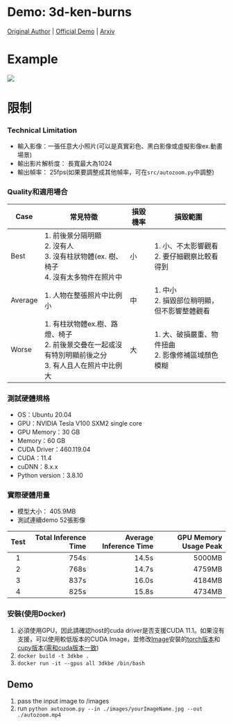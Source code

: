 # Demo: 3d-ken-burns
[Original Author](https://github.com/sniklaus/3d-ken-burns) |
[Official Demo](https://www.youtube.com/watch?v=DYsfitr-FdY) |
[Arxiv](https://arxiv.org/abs/1909.05483)

# Example
![](./data/output.gif)
# 限制
### Technical Limitation
- 輸入影像：一張任意大小照片(可以是真實彩色、黑白影像或虛擬影像ex.動畫場景)
- 輸出影片解析度： 長寬最大為1024
- 輸出幀率： 25fps(如果要調整成其他幀率，可在`src/autozoom.py`中調整)

### Quality和適用場合
Case    |常見特徵       |損毀機率    |損毀範圍
--------|--------------|-----------|---------
Best    |1. 前後景分隔明顯<br>2. 沒有人<br>3. 沒有柱狀物體(ex. 樹、椅子<br>4. 沒有太多物件在照片中| 小|1. 小、不太影響觀看<br>2. 要仔細觀察比較看得到|
Average |1. 人物在整張照片中比例小| 中|1. 中小<br>2. 損毀部位稍明顯，但不影響整體觀看|
Worse   |1. 有柱狀物體ex.樹、路燈、椅子<br>2. 前後景交疊在一起或沒有特別明顯前後之分<br>3. 有人且人在照片中比例大|大|1. 大、破損嚴重、物件扭曲<br>2. 影像修補區域顏色模糊|

### 測試硬體規格
- OS：Ubuntu 20.04
- GPU：NVIDIA Tesla V100 SXM2 single core
- GPU Memory：30 GB
- Memory：60 GB
- CUDA Driver：460.119.04
- CUDA：11.4
- cuDNN：8.x.x
- Python version：3.8.10

### 實際硬體用量
- 模型大小： 405.9MB
- 測試連續demo 52張影像

| Test | Total Inference Time | Average Inference Time | GPU Memory Usage Peak |
|:----:|---------------------:|-----------------------:|----------------------:|
|  1   |  754s                |  14.5s                 |  5000MB               |
|  2   |  768s                |  14.7s                 |  4759MB               |
|  3   |  837s                |  16.0s                 |  4184MB               |
|  4   |  825s                |  15.8s                 |  4734MB               |

### 安裝(使用Docker)
1. 必須使用GPU，因此請確認host的cuda driver是否支援CUDA 11.1。如果沒有支援，可以使用較低版本的CUDA Image，並修改[Image](https://github.com/livingbio/3d-ken-burns/blob/252d4e5b230140d381298115385382f71b94cba2/Dockerfile#L1)安裝的[torch版本](https://github.com/livingbio/3d-ken-burns/blob/252d4e5b230140d381298115385382f71b94cba2/scripts/install.sh#L13)和[cupy版本](https://github.com/livingbio/3d-ken-burns/blob/252d4e5b230140d381298115385382f71b94cba2/requirement.in#L12)([需和cuda版本一致](https://cupy.dev))
2. ```docker build -t 3dkbe .```
3. ```docker run -it --gpus all 3dkbe /bin/bash```

## Demo
1. pass the input image to /images
2. run ```python autozoom.py --in ./images/yourImageName.jpg --out ./autozoom.mp4```